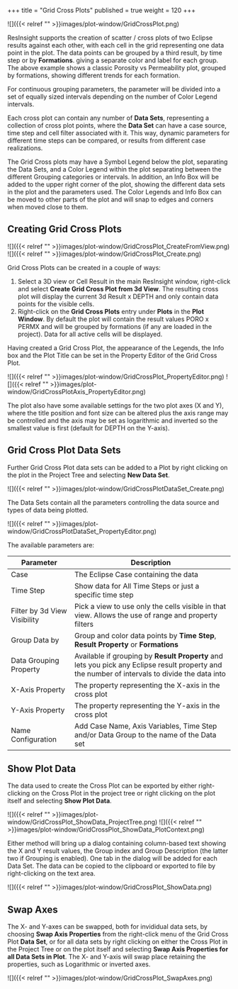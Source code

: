 +++
title = "Grid Cross Plots"
published = true
weight = 120
+++

![]({{< relref "" >}}images/plot-window/GridCrossPlot.png)

ResInsight supports the creation of scatter / cross plots of two Eclipse results against each  other, with each cell in the grid
representing one data point in the plot. The data points can be grouped by a third result, by time step or by **Formations**.
giving a separate color and label for each group. The above example shows a classic Porosity vs Permeability plot, grouped by
formations, showing different trends for each formation.

For continuous grouping parameters, the parameter will be divided into a set of equally sized intervals depending on the number of Color Legend intervals.

Each cross plot can contain any number of **Data Sets**, representing a collection of cross plot points, where the **Data Set** can have a case source, time step and cell filter associated with it. This way, dynamic parameters for different time steps can be compared, or results from different case realizations.

The Grid Cross plots may have a Symbol Legend below the plot, separating the Data Sets, and a Color Legend within the plot separating between the different Grouping categories or intervals. In addition, an Info Box will be added to the upper right corner of the plot, showing the different data sets in the plot and the parameters used. The Color Legends and Info Box can be moved to other parts of the plot and will snap to edges and corners when moved close to them.

## Creating Grid Cross Plots
![]({{< relref "" >}}images/plot-window/GridCrossPlot_CreateFromView.png)
![]({{< relref "" >}}images/plot-window/GridCrossPlot_Create.png)

Grid Cross Plots can be created in a couple of ways:

1. Select a 3D view or Cell Result in the main ResInsight window, right-click and select **Create Grid Cross Plot from 3d View**. The resulting cross plot will display the current 3d Result x DEPTH and only contain data points for the visible cells.
2. Right-click on the **Grid Cross Plots** entry under **Plots** in the **Plot Window**. By default the plot will contain the result values PORO x PERMX and will be grouped by formations (if any are loaded in the project). Data for all active cells will be displayed.

Having created a Grid Cross Plot, the appearance of the Legends, the Info box and the Plot Title can be set in the Property Editor of the Grid Cross Plot.

![]({{< relref "" >}}images/plot-window/GridCrossPlot_PropertyEditor.png)
![]({{< relref "" >}}images/plot-window/GridCrossPlotAxis_PropertyEditor.png)

The plot also have some available settings for the two plot axes (X and Y), where the title position and font size can be altered plus the axis range may be controlled and the axis may be set as logarithmic and inverted so the smallest value is first (default for DEPTH on the Y-axis).


## Grid Cross Plot Data Sets
Further Grid Cross Plot data sets can be added to a Plot by right clicking on the plot in the Project Tree and selecting **New Data Set**.

![]({{< relref "" >}}images/plot-window/GridCrossPlotDataSet_Create.png)

The Data Sets contain all the parameters controlling the data source and types of data being plotted.

![]({{< relref "" >}}images/plot-window/GridCrossPlotDataSet_PropertyEditor.png)

The available parameters are:

| Parameter | Description            |
|-------|--------------------------------|
| Case   | The Eclipse Case containing the data |
| Time Step  | Show data for All Time Steps or just a specific time step |
| Filter by 3d View Visibility | Pick a view to use only the cells visible in that view. Allows the use of range and property filters |
| Group Data by | Group and color data points by **Time Step**, **Result Property** or **Formations** |
| Data Grouping Property | Available if grouping by **Result Property** and lets you pick any Eclipse result property and the number of intervals to divide the data into |
| X-Axis Property | The property representing the X-axis in the cross plot |
| Y-Axis Property | The property representing the Y-axis in the cross plot |
| Name Configuration | Add Case Name, Axis Variables, Time Step and/or Data Group to the name of the Data set |

## Show Plot Data
The data used to create the Cross Plot can be exported by either right-clicking on the Cross Plot in the project tree or right clicking on the plot itself and selecting **Show Plot Data**.

![]({{< relref "" >}}images/plot-window/GridCrossPlot_ShowData_ProjectTree.png)
![]({{< relref "" >}}images/plot-window/GridCrossPlot_ShowData_PlotContext.png)

Either method will bring up a dialog containing column-based text showing the X and Y result values, the Group index and Group Description (the latter two if Grouping is enabled). One tab in the dialog will be added for each Data Set. The data can be copied to the clipboard or exported to file by right-clicking on the text area.

![]({{< relref "" >}}images/plot-window/GridCrossPlot_ShowData.png)

## Swap Axes
The X- and Y-axes can be swapped, both for invididual data sets, by choosing **Swap Axis Properties** from the right-click menu of the Grid Cross Plot **Data Set**, or for all data sets by right clicking on either the Cross Plot in the Project Tree or on the plot itself and selecting **Swap Axis Properties for all Data Sets in Plot**. The X- and Y-axis will swap place retaining the properties, such as Logarithmic or inverted axes.

![]({{< relref "" >}}images/plot-window/GridCrossPlot_SwapAxes.png)
